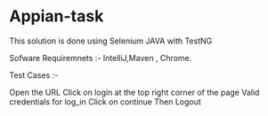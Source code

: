 # Appian-task

This solution is done using Selenium JAVA with TestNG

Sofware Requiremnets :- IntelliJ,Maven , Chrome.


Test Cases :-

Open the URL
Click on login at the top right corner of the page
Valid credentials for log_in
Click on continue
Then Logout
